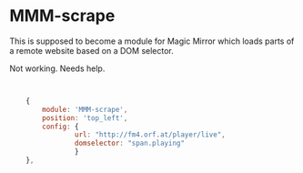 # MMM-scrape

This is supposed to become a module for Magic Mirror which loads parts of a remote website based on a DOM selector.

Not working. Needs help.



```javascript


    {
        module: 'MMM-scrape',
        position: 'top_left',
        config: {
                url: "http://fm4.orf.at/player/live",
                domselector: "span.playing"
                }
    },


```

